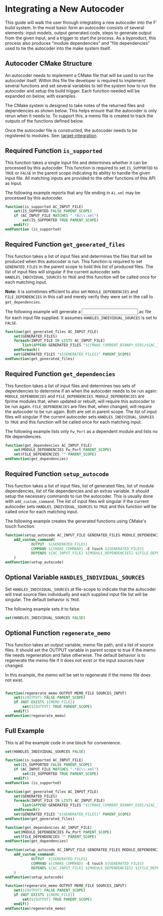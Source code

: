 # Integrating a New Autocoder

This guide will walk the user through integrating a new autocoder into the F´ build system. In the most basic form an
autocoder consists of several elements: input models, output generated code, steps to generate output from the given
input, and a trigger to start the process. As a byproduct, this process also produces "module dependencies" and
"file dependencies" used to tie the autocoder into the make system itself.

## Autocoder CMake Structure

An autocoder needs to implement a CMake file that will be used to run the autocoder itself. Within this file the
developer is required to implement several functions and set several variables to tell the system how to run the
autocoder and setup the build trigger. Each function needed will be expanded on below, with examples.

The CMake system is designed to take notes of the returned files and dependencies as shown below. This helps ensure that
the autocoder is only rerun when it needs to.  To support this, a memo file is created to track the outputs of the
functions defined below.

Once the autocoder file is constructed, the autocoder needs to be registered to modules. See:
[target-integration](./target-integration.md).

## Required Function `is_supported`

This function takes a single input file and determines whether it can be processed by this autocoder. This function is
required to set `IS_SUPPORTED` to `TRUE` or `FALSE` in the parent scope indicating its ability to handle the given
input file. All matching inputs are provided to the other functions of this API as input.

The following example reports that any file ending in `Ai.xml` may be processed by this autocoder.

```cmake
function(is_supported AC_INPUT_FILE)
    set(IS_SUPPORTED FALSE PARENT_SCOPE)
    if (AC_INPUT_FILE MATCHES ".*Ai\\.xml")
        set(IS_SUPPORTED TRUE PARENT_SCOPE)
    endif()
endfunction (is_supported)
```

## Required Function `get_generated_files`

This function takes a list of input files and determines the files that will be produced when this autocoder is run.
This function is required to set `GENERATED_FILES` in the parent scope to hold this list of produced files. The list of
input files will singular if the current autocoder sets `HANDLES_INDIVIDUAL_SOURCES` to `TRUE` and this function will
be called once for each matching input.

**Note:** it is sometimes efficient to also set `MODULE_DEPENDENCIES` and `FILE_DEPENDENCIES` in this call and merely
verify they were set in the call to `get_dependencies`.

The following example will generate a <input>.ac file for each input file supplied. It assumes
`HANDLES_INDIVIDUAL_SOURCES` is set to `FALSE`.

```cmake
function(get_generated_files AC_INPUT_FILE)
    set(GENERATED_FILES)
    foreach(INPUT_FILE IN LISTS AC_INPUT_FILE)
        list(APPEND GENERATED_FILES "${CMAKE_CURRENT_BINARY_DIR}/${AC_INPUT_FILE}.ac")
    endforeach()
    set(GENERATED_FILES "${GENERATED_FILES}" PARENT_SCOPE)
endfunction(get_generated_files)
```

## Required Function `get_dependencies`

This function takes a list of input files and determines two sets of dependencies to determine if an when the autocoder
needs to be run again: `MODULE_DEPENDENCIES` and `FILE_DEPENDENCIES`. `MODULE_DEPENDENCIES` are fprime modules that,
when updated or rebuilt, will require this autocoder to be run again. `FILE_DEPENDENCIES` are files that, when changed,
will require the autocoder to be run again. Both are set in parent scope. The list of  input files will singular if the
current autocoder sets `HANDLES_INDIVIDUAL_SOURCES` to `TRUE` and this function will be called once for each matching
input.

The following example lists only `Fw_Port` as a dependent module and lists no file dependencies.

```cmake
function(get_dependencies AC_INPUT_FILE)
    set(MODULE_DEPENDENCIES Fw_Port PARENT_SCOPE)
    set(FILE_DEPENDENCIES "" PARENT_SCOPE)
endfunction(get_dependencies)
```

## Required Function `setup_autocode`

This function takes a list of input files, list of generated files, list of module dependencies, list of file
dependencies and an extras variable. It should setup the necessary commands to run the autocoder. This is usually done
with `add_custom_command`. The list of input files will singular if the current autocoder sets
`HANDLES_INDIVIDUAL_SOURCES` to `TRUE` and this function will be called once for each matching input.

The following example creates the generated functions using CMake's touch function.

```cmake
function(setup_autocode AC_INPUT_FILE GENERATED_FILES MODULE_DEPENDENCIES FILE_DEPENDENCIES EXTRAS)
    add_custom_command(
            OUTPUT  ${GENERATED_FILES}
            COMMAND ${CMAKE_COMMAND} -E touch ${GENERATED_FILES}
            DEPENDS ${AC_INPUT_FILE} ${MODULE_DEPENDENCIES} ${FILE_DEPENDENCIES}
    )
endfunction(setup_autocode)
```

## Optional Variable `HANDLES_INDIVIDUAL_SOURCES`

Set `HANDLES_INDIVIDUAL_SOURCES` at file-scope to indicate that the autocoder will treat source files individually and
each supplied input file list will be singular. The default behavior is `TRUE`.

The following example sets it to false.
```cmake
set(HANDLES_INDIVIDUAL_SOURCES FALSE)
```

## Optional Function `regenerate_memo`

This function takes an output variable, memo file path, and a list of source files. It should set the OUTPUT variable in
parent scope to true if the memo file needs regeneration and false otherwise. The default behavior is to regenerate the
memo file if it does not exist or the input sources have changed.

In this example, the memo will be set to regenerate if the memo file does not exist. 

```cmake

function(regenerate_memo OUTPUT MEMO_FILE SOURCES_INPUT)
    set(${OUTPUT} FALSE PARENT_SCOPE)
    if (NOT EXISTS ${MEMO_FILE})
        set(${OUTPUT} TRUE PARENT_SCOPE)
    endif()
endfunction(regenerate_memo)
```

## Full Example

This is all the example code in one block for convenience.

```cmake
set(HANDLES_INDIVIDUAL_SOURCES FALSE)

function(is_supported AC_INPUT_FILE)
    set(IS_SUPPORTED FALSE PARENT_SCOPE)
    if (AC_INPUT_FILE MATCHES ".*Ai\\.xml")
        set(IS_SUPPORTED TRUE PARENT_SCOPE)
    endif()
endfunction (is_supported)

function(get_generated_files AC_INPUT_FILE)
    set(GENERATED_FILES)
    foreach(INPUT_FILE IN LISTS AC_INPUT_FILE)
        list(APPEND GENERATED_FILES "${CMAKE_CURRENT_BINARY_DIR}/${AC_INPUT_FILE}.ac")
    endforeach()
    set(GENERATED_FILES "${GENERATED_FILES}" PARENT_SCOPE)
endfunction(get_generated_files)

function(get_dependencies AC_INPUT_FILE)
    set(MODULE_DEPENDENCIES Fw_Port PARENT_SCOPE)
    set(FILE_DEPENDENCIES "" PARENT_SCOPE)
endfunction(get_dependencies)

function(setup_autocode AC_INPUT_FILE GENERATED_FILES MODULE_DEPENDENCIES FILE_DEPENDENCIES EXTRAS)
    add_custom_command(
            OUTPUT  ${GENERATED_FILES}
            COMMAND ${CMAKE_COMMAND} -E touch ${GENERATED_FILES}
            DEPENDS ${AC_INPUT_FILE} ${MODULE_DEPENDENCIES} ${FILE_DEPENDENCIES}
    )
endfunction(setup_autocode)

function(regenerate_memo OUTPUT MEMO_FILE SOURCES_INPUT)
    set(${OUTPUT} FALSE PARENT_SCOPE)
    if (NOT EXISTS ${MEMO_FILE})
        set(${OUTPUT} TRUE PARENT_SCOPE)
    endif()
endfunction(regenerate_memo)
```
